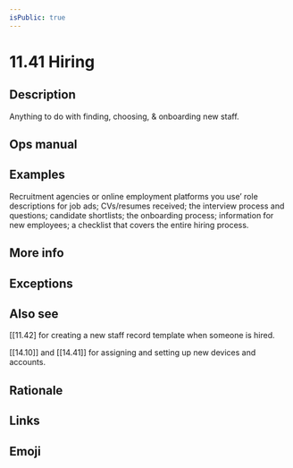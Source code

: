 ```yaml
---
isPublic: true
---
```


# 11.41 Hiring

## Description

Anything to do with finding, choosing, & onboarding new staff.

## Ops manual

## Examples

Recruitment agencies or online employment platforms you use’ role descriptions for job ads; CVs/resumes received; the interview process and questions; candidate shortlists; the onboarding process; information for new employees; a checklist that covers the entire hiring process.

## More info

## Exceptions

## Also see

[[11.42] for creating a new staff record template when someone is hired.

[[14.10]] and [[14.41]] for assigning and setting up new devices and accounts.

## Rationale

## Links

## Emoji
